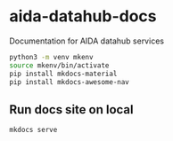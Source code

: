 # aida-datahub-docs

Documentation for AIDA datahub services

```bash
python3 -m venv mkenv
source mkenv/bin/activate
pip install mkdocs-material
pip install mkdocs-awesome-nav
```

## Run docs site on local

```bash
mkdocs serve
```

